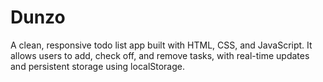 # Dunzo
A clean, responsive todo list app built with HTML, CSS, and JavaScript. It allows users to add, check off, and remove tasks, with real-time updates and persistent storage using localStorage.

